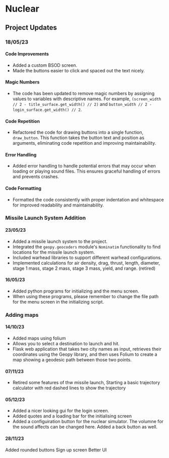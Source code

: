 # Nuclear

## Project Updates

### 18/05/23
#### Code Improvements
- Added a custom BSOD screen.
- Made the buttons easier to click and spaced out the text nicely.

#### Magic Numbers
- The code has been updated to remove magic numbers by assigning values to variables with descriptive names. For example, `(screen_width // 2 - title_surface.get_width() // 2)` and `button_width // 2 - login_surface.get_width() // 2`.

#### Code Repetition
- Refactored the code for drawing buttons into a single function, `draw_button`. This function takes the button text and position as arguments, eliminating code repetition and improving maintainability.

#### Error Handling
- Added error handling to handle potential errors that may occur when loading or playing sound files. This ensures graceful handling of errors and prevents crashes.

#### Code Formatting
- Formatted the code consistently with proper indentation and whitespace for improved readability and maintainability.

### Missile Launch System Addition
#### 23/05/23
- Added a missile launch system to the project.
- Integrated the `geopy.geocoders` module's `Nominatim` functionality to find locations for the missile launch system.
- Included warhead libraries to support different warhead configurations.
- Implemented calculations for air density, drag, thrust, length, diameter, stage 1 mass, stage 2 mass, stage 3 mass, yield, and range. (retired)

#### 16/05/23
- Added python programs for initializing and the menu screen.
- When using these programs, please remember to change the file path for the menu screen in the initializing script.

### Adding maps
#### 14/10/23
- Added maps using folium
- Allows you to select a destination to launch and hit.
- Flask web application that takes two city names as input, retrieves their coordinates using the Geopy library, and then uses Folium to create a map showing a geodesic path between those two points.

#### 07/11/23
- Retired some features of thw missile launch, Starting a basic trajectory calculator with red dashed lines to show the trajectory

#### 05/12/23
- Added a nicer looking gui for the login screen.
- Added quotes and a loading bar for the initialising screen
- Added a configuiration button for the nuclear simulator. The volumne for the sound affects can be changed here. Added a back button as well. 


#### 28/11/23
Added rounded buttons
Sign up screen
Better UI
